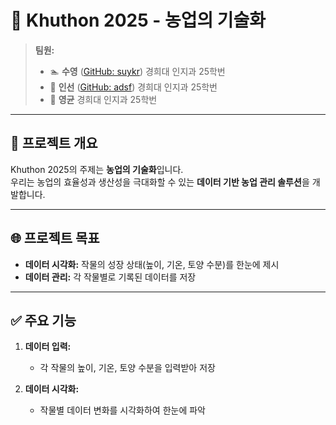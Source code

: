 # 🌱 Khu**thon 2025** - 농업의 기술화

> **팀원:**  
> - 🏊 **수영** ([GitHub: suykr](https://github.com/suykr))  경희대 인지과 25학번
> - 🎯 **인선** ([GitHub: adsf](https://github.com/seoninj))  경희대 인지과 25학번
> - 🚀 **영균**   경희대 인지과 25학번

---

## 📍 **프로젝트 개요**

Khuthon 2025의 주제는 **농업의 기술화**입니다.  
우리는 농업의 효율성과 생산성을 극대화할 수 있는 **데이터 기반 농업 관리 솔루션**을 개발합니다.

---

## 🌐 **프로젝트 목표**

- **데이터 시각화:** 작물의 성장 상태(높이, 기온, 토양 수분)를 한눈에 제시
- **데이터 관리:** 각 작물별로 기록된 데이터를 저장

---

## ✅ **주요 기능**

1. **데이터 입력:**
   - 각 작물의 높이, 기온, 토양 수분을 입력받아 저장

2. **데이터 시각화:**
   - 작물별 데이터 변화를 시각화하여 한눈에 파악

